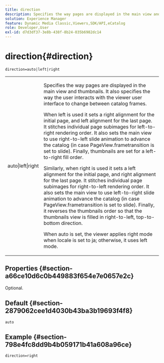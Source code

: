 ```yaml
---
title: direction
description: Specifies the way pages are displayed in the main view and thumbnails. It also specifies the way the user interacts with the viewer user interface to change between catalog frames.
solution: Experience Manager
feature: Dynamic Media Classic,Viewers,SDK/API,eCatalog
role: Developer,User
exl-id: d7d3df37-3e8b-438f-8b24-035b6982dc14
---
```

# direction{#direction}

 `direction=auto|left|right`

<table id="table_1D425B7685D448459CD3FE8D683C813C"> 
 <tbody> 
  <tr> 
   <td colname="col1"> <p> <span class="codeph"> auto|left|right </span> </p> </td> 
   <td colname="col2"> <p>Specifies the way pages are displayed in the main view and thumbnails. It also specifies the way the user interacts with the viewer user interface to change between catalog frames. </p> <p>When <span class="codeph"> left </span> is used it sets a right alignment for the initial page, and left alignment for the last page. It stitches individual page subimages for left-to-right rendering order. It also sets the main view to use right-to-left slide animation to advance the catalog (in case <span class="codeph"> PageView.frametransition </span> is set to slide). Finally, thumbnails are set for a left-to-right fill order. </p> <p>Similarly, when <span class="codeph"> right </span> is used it sets a left alignment for the initial page, and right alignment for the last page. It stitches individual page subimages for right-to-left rendering order. It also sets the main view to use left-to-right slide animation to advance the catalog (in case <span class="codeph"> PageView.frametransition </span> is set to slide). Finally, it reverses the thumbnails order so that the thumbnails view is filled in right-to-left, top-to-bottom direction. </p> <p>When <span class="codeph"> auto </span> is set, the viewer applies <span class="codeph"> right </span> mode when locale is set to <span class="codeph"> ja; </span>otherwise, it uses <span class="codeph"> left </span> mode. </p> </td> 
  </tr> 
 </tbody> 
</table>

## Properties {#section-a66ce10d6c0b449883f654e7e0657e2c}

Optional.

## Default {#section-2879062cee1d4030b43ba3b19693f4f8}

`auto`

## Example {#section-798e4fc8dd9b4b059171b41a608a96ce}

`direction=right`
